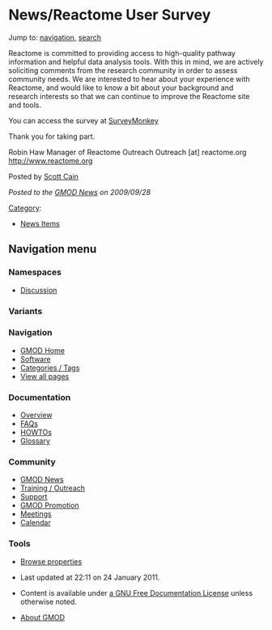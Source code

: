 



<span id="top"></span>




# <span dir="auto">News/Reactome User Survey</span>






Jump to: [navigation](#mw-navigation), [search](#p-search)


Reactome is committed to providing access to high-quality pathway
information and helpful data analysis tools. With this in mind, we are
actively soliciting comments from the research community in order to
assess community needs. We are interested to hear about your experience
with Reactome, and would like to know a bit about your background and
research interests so that we can continue to improve the Reactome site
and tools.

You can access the survey at <a
href="http://www.surveymonkey.com/s.aspx?sm=Ph5q56zmGkqVabn9QNfemw_3d_3d"
class="external text" rel="nofollow">SurveyMonkey</a>

Thank you for taking part.

Robin Haw Manager of Reactome Outreach Outreach \[at\] reactome.org
<a href="http://www.reactome.org" class="external free"
rel="nofollow">http://www.reactome.org</a>

Posted by [Scott Cain](../User%3AScott "User%3AScott")

  



*Posted to the [GMOD News](../GMOD_News "GMOD News") on 2009/09/28*






[Category](../Special%3ACategories "Special%3ACategories"):

- [News Items](../Category%3ANews_Items "Category%3ANews Items")






## Navigation menu



### Namespaces


- <span id="ca-talk"><a
  href="http://gmod.org/mediawiki/index.php?title=Talk:News/Reactome_User_Survey&amp;action=edit&amp;redlink=1"
  accesskey="t"
  title="Discussion about the content page [t]">Discussion</a></span>


### 

### Variants[](#)








<a href="../Main_Page"
style="background-image: url(../../images/GMOD-cogs.png);"
title="Visit the main page"></a>


### Navigation



- <span id="n-GMOD-Home">[GMOD Home](../Main_Page)</span>
- <span id="n-Software">[Software](../GMOD_Components)</span>
- <span id="n-Categories-.2F-Tags">[Categories /
  Tags](../Categories)</span>
- <span id="n-View-all-pages">[View all
  pages](../Special:AllPages)</span>




### Documentation



- <span id="n-Overview">[Overview](../Overview)</span>
- <span id="n-FAQs">[FAQs](../Category%3AFAQ)</span>
- <span id="n-HOWTOs">[HOWTOs](../Category%3AHOWTO)</span>
- <span id="n-Glossary">[Glossary](../Glossary)</span>




### Community



- <span id="n-GMOD-News">[GMOD News](../GMOD_News)</span>
- <span id="n-Training-.2F-Outreach">[Training /
  Outreach](../Training_and_Outreach)</span>
- <span id="n-Support">[Support](../Support)</span>
- <span id="n-GMOD-Promotion">[GMOD Promotion](../GMOD_Promotion)</span>
- <span id="n-Meetings">[Meetings](../Meetings)</span>
- <span id="n-Calendar">[Calendar](../Calendar)</span>




### Tools

- <span id="t-smwbrowselink"><a href="../Special%3ABrowse/News-2FReactome_User_Survey"
  rel="smw-browse">Browse properties</a></span>



- <span id="footer-info-lastmod">Last updated at 22:11 on 24 January
  2011.</span>
<!-- - <span id="footer-info-viewcount">4,429 page views.</span> -->
- <span id="footer-info-copyright">Content is available under
  <a href="http://www.gnu.org/licenses/fdl-1.3.html" class="external"
  rel="nofollow">a GNU Free Documentation License</a> unless otherwise
  noted.</span>

<!-- -->

- <span id="footer-places-about">[About
  GMOD](../GMOD%3AAbout "GMOD%3AAbout")</span>

<!-- -->




